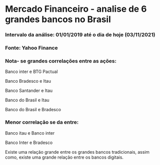 # Mercado Financeiro - analise de 6 grandes bancos no Brasil

### Intervalo da análise: 01/01/2019 até o dia de hoje (03/11/2021)
### Fonte: Yahoo Finance
### Nota- se grandes correlações entre as ações:

Banco inter e BTG Pactual

Banco Bradesco e Itau

Banco Santander e Itau

Banco do Brasil e Itau

Banco do Brasil e Bradesco

### Menor correlação se da entre:

Banco itau e Banco inter

Banco Inter e Bradesco


Existe uma relação grande entre os grandes bancos tradicionais, assim como, existe uma grande relação entre os bancos digitais.
